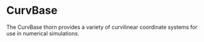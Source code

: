 # CurvBase

The CurvBase thorn provides a variety of curvilinear coordinate systems for use in numerical simulations.
